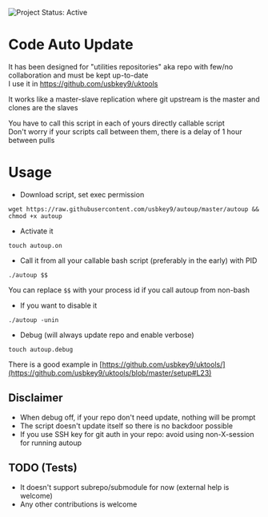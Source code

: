 ![Project Status: Active][Project Status Image]

Code Auto Update
===========================

It has been designed for "utilities repositories" aka repo with few/no collaboration and must be kept up-to-date<br>
I use it in https://github.com/usbkey9/uktools

It works like a master-slave replication where git upstream is the master and clones are the slaves

You have to call this script in each of yours directly callable script<br>
Don't worry if your scripts call between them, there is a delay of 1 hour between pulls

# Usage

* Download script, set exec permission
``` 
wget https://raw.githubusercontent.com/usbkey9/autoup/master/autoup && chmod +x autoup
```

* Activate it
``` 
touch autoup.on
```

* Call it from all your callable bash script (preferably in the early) with PID

```
./autoup $$
```
You can replace `$$` with your process id if you call autoup from non-bash

* If you want to disable it

```
./autoup -unin
```

* Debug (will always update repo and enable verbose)

```
touch autoup.debug
```

There is a good example in [https://github.com/usbkey9/uktools/](https://github.com/usbkey9/uktools/blob/master/setup#L23) 

## Disclaimer

* When debug off, if your repo don't need update, nothing will be prompt
* The script doesn't update itself so there is no backdoor possible
* If you use SSH key for git auth in your repo: avoid using non-X-session for running autoup

## TODO (Tests)

* It doesn't support subrepo/submodule for now (external help is welcome)
* Any other contributions is welcome


[Project Status Image]: https://img.shields.io/badge/project-active-green.svg "Project Status: Active"
